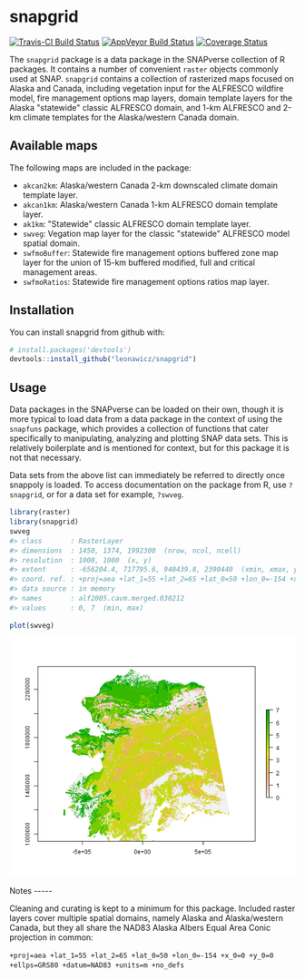 
<!-- README.md is generated from README.Rmd. Please edit that file -->
snapgrid
========

[![Travis-CI Build Status](https://travis-ci.org/leonawicz/snapgrid.svg?branch=master)](https://travis-ci.org/leonawicz/snapgrid) [![AppVeyor Build Status](https://ci.appveyor.com/api/projects/status/github/leonawicz/snapgrid?branch=master&svg=true)](https://ci.appveyor.com/project/leonawicz/snapgrid) [![Coverage Status](https://img.shields.io/codecov/c/github/leonawicz/snapgrid/master.svg)](https://codecov.io/github/leonawicz/snapgrid?branch=master)

The `snapgrid` package is a data package in the SNAPverse collection of R packages. It contains a number of convenient `raster` objects commonly used at SNAP. `snapgrid` contains a collection of rasterized maps focused on Alaska and Canada, including vegetation input for the ALFRESCO wildfire model, fire management options map layers, domain template layers for the Alaska "statewide" classic ALFRESCO domain, and 1-km ALFRESCO and 2-km climate templates for the Alaska/western Canada domain.

Available maps
--------------

The following maps are included in the package:

-   `akcan2km`: Alaska/western Canada 2-km downscaled climate domain template layer.
-   `akcan1km`: Alaska/western Canada 1-km ALFRESCO domain template layer.
-   `ak1km`: "Statewide" classic ALFRESCO domain template layer.
-   `swveg`: Vegation map layer for the classic "statewide" ALFRESCO model spatial domain.
-   `swfmoBuffer`: Statewide fire management options buffered zone map layer for the union of 15-km buffered modified, full and critical management areas.
-   `swfmoRatios`: Statewide fire management options ratios map layer.

Installation
------------

You can install snapgrid from github with:

``` r
# install.packages('devtools')
devtools::install_github("leonawicz/snapgrid")
```

Usage
-----

Data packages in the SNAPverse can be loaded on their own, though it is more typical to load data from a data package in the context of using the `snapfuns` package, which provides a collection of functions that cater specifically to manipulating, analyzing and plotting SNAP data sets. This is relatively boilerplate and is mentioned for context, but for this package it is not that necessary.

Data sets from the above list can immediately be referred to directly once snappoly is loaded. To access documentation on the package from R, use `?snapgrid`, or for a data set for example, `?swveg`.

``` r
library(raster)
library(snapgrid)
swveg
#> class       : RasterLayer 
#> dimensions  : 1450, 1374, 1992300  (nrow, ncol, ncell)
#> resolution  : 1000, 1000  (x, y)
#> extent      : -656204.4, 717795.6, 940439.8, 2390440  (xmin, xmax, ymin, ymax)
#> coord. ref. : +proj=aea +lat_1=55 +lat_2=65 +lat_0=50 +lon_0=-154 +x_0=0 +y_0=0 +ellps=GRS80 +datum=NAD83 +units=m +no_defs +towgs84=0,0,0 
#> data source : in memory
#> names       : alf2005.cavm.merged.030212 
#> values      : 0, 7  (min, max)
```

``` r
plot(swveg)
```

<p style="text-align:center;">
<img src="man/figures/README-example-1.png">
</p>
Notes
-----

Cleaning and curating is kept to a minimum for this package. Included raster layers cover multiple spatial domains, namely Alaska and Alaska/western Canada, but they all share the NAD83 Alaska Albers Equal Area Conic projection in common:

`+proj=aea +lat_1=55 +lat_2=65 +lat_0=50 +lon_0=-154 +x_0=0 +y_0=0 +ellps=GRS80 +datum=NAD83 +units=m +no_defs`
